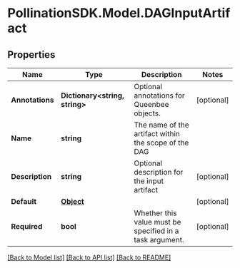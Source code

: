 
# PollinationSDK.Model.DAGInputArtifact

## Properties

Name | Type | Description | Notes
------------ | ------------- | ------------- | -------------
**Annotations** | **Dictionary&lt;string, string&gt;** | Optional annotations for Queenbee objects. | [optional] 
**Name** | **string** | The name of the artifact within the scope of the DAG | 
**Description** | **string** | Optional description for the input artifact | [optional] 
**Default** | [**Object**](.md) |  | [optional] 
**Required** | **bool** | Whether this value must be specified in a task argument. | [optional] 

[[Back to Model list]](../README.md#documentation-for-models)
[[Back to API list]](../README.md#documentation-for-api-endpoints)
[[Back to README]](../README.md)

